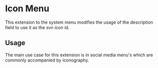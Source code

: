 # Icon Menu #

This extension to the system menu modifies the usage of the description field to use it as the svn icon id.

## Usage ##

The main use case for this extension is in social media menu's which are commonly accompanied by iconography.